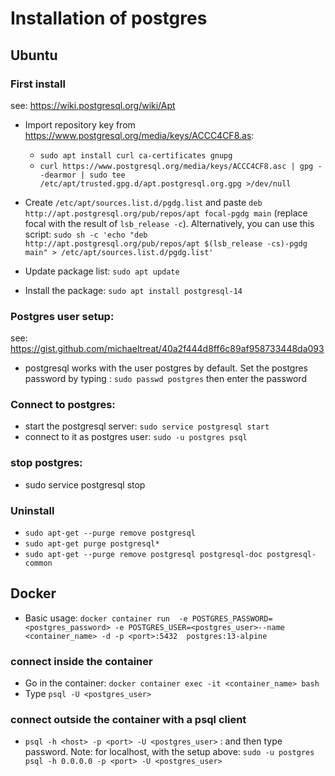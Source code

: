 # Installation of postgres

## Ubuntu

### First install
see: https://wiki.postgresql.org/wiki/Apt
- Import repository key from https://www.postgresql.org/media/keys/ACCC4CF8.as:
    - `sudo apt install curl ca-certificates gnupg`
    - `curl https://www.postgresql.org/media/keys/ACCC4CF8.asc | gpg --dearmor | sudo tee /etc/apt/trusted.gpg.d/apt.postgresql.org.gpg >/dev/null`
- Create `/etc/apt/sources.list.d/pgdg.list` and paste `deb http://apt.postgresql.org/pub/repos/apt focal-pgdg main` (replace focal with the result of `lsb_release -c`). Alternatively, you can use this script: `sudo sh -c 'echo "deb http://apt.postgresql.org/pub/repos/apt $(lsb_release -cs)-pgdg main" > /etc/apt/sources.list.d/pgdg.list'`

- Update package list: `sudo apt update`
- Install the package: `sudo apt install postgresql-14`

### Postgres user setup:
see: https://gist.github.com/michaeltreat/40a2f444d8ff6c89af958733448da093
- postgresql works with the user postgres by default. Set the postgres password by typing : `sudo passwd postgres` then enter the password

### Connect to postgres:
- start the postgresql server: `sudo service postgresql start`
- connect to it as postgres user: `sudo -u postgres psql`

### stop postgres:
-  sudo service postgresql stop

### Uninstall
- `sudo apt-get --purge remove postgresql`
- `sudo apt-get purge postgresql*`
- `sudo apt-get --purge remove postgresql postgresql-doc postgresql-common`

## Docker

- Basic usage: `docker container run  -e POSTGRES_PASSWORD=<postgres_password> -e POSTGRES_USER=<postgres_user>--name <container_name> -d -p <port>:5432  postgres:13-alpine`

### connect inside the container

- Go in the container: `docker container exec -it <container_name> bash`
- Type `psql -U <postgres_user>`

### connect outside the container with a psql client
- `psql -h <host> -p <port> -U <postgres_user>` : and then type password. 
Note: for localhost, with the setup above: `sudo -u postgres psql -h 0.0.0.0 -p <port> -U <postgres_user>`
